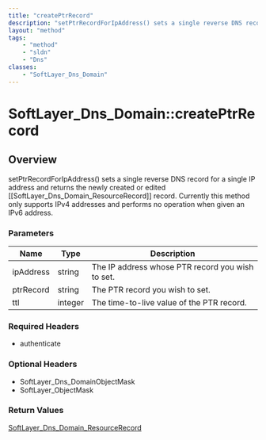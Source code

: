 ```yaml
---
title: "createPtrRecord"
description: "setPtrRecordForIpAddress() sets a single reverse DNS record for a single IP address and returns the newly created or edi... "
layout: "method"
tags:
    - "method"
    - "sldn"
    - "Dns"
classes:
    - "SoftLayer_Dns_Domain"
---
```

# SoftLayer_Dns_Domain::createPtrRecord
## Overview 
setPtrRecordForIpAddress() sets a single reverse DNS record for a single IP address and returns the newly created or edited [[SoftLayer_Dns_Domain_ResourceRecord]] record. Currently this method only supports IPv4 addresses and performs no operation when given an IPv6 address. 

### Parameters 
|Name | Type | Description |
| --- | --- | --- |
|ipAddress| string| The IP address whose PTR record you wish to set.|
|ptrRecord| string| The PTR record you wish to set.|
|ttl| integer| The time-to-live value of the PTR record.|


### Required Headers
* authenticate

### Optional Headers
* SoftLayer_Dns_DomainObjectMask
* SoftLayer_ObjectMask

### Return Values
<a href='/reference/datatypes/SoftLayer_Dns_Domain_ResourceRecord'>SoftLayer_Dns_Domain_ResourceRecord </a>
